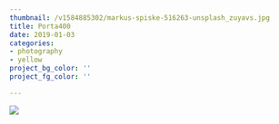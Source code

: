 ```yaml
---
thumbnail: /v1584885302/markus-spiske-516263-unsplash_zuyavs.jpg
title: Porta400
date: 2019-01-03
categories:
- photography
- yellow
project_bg_color: ''
project_fg_color: ''

---
```

![](https://res.cloudinary.com/peanut-butter-collective/image/upload/v1584885302/markus-spiske-516263-unsplash_zuyavs.jpg)